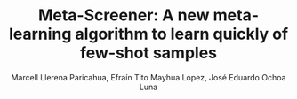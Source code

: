 ---
paperId: 35
author: Marcell Llerena Paricahua, Efraín Tito Mayhua Lopez, José Eduardo Ochoa Luna
publicationauthor: Llerena Paricahua, M. et al.
title: "Meta-Screener: A new meta-learning algorithm to learn quickly of few-shot samples"
pdf: --
poster: --
alt: --
type: Poster
topic: Machine Learning Methods
link: --
conference: neurips
year: 2018
tags: neurips-2018-nf
location: Montreal, Canada
---